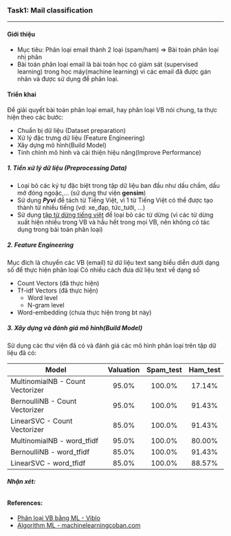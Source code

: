 ### Task1: Mail classification
____
#### Giới thiệu
<ul>
<li>Mục tiêu: Phân loại email thành 2 loại (spam/ham) => Bài toán phân loại nhị phân</li>
<li>Bài toán phân loại email là bài toán học có giám sát (supervised learning) trong học máy(machine learning) vì các email đã được gán nhãn và được sử dụng để phân loại.</li>
</ul>

#### Triển khai
Để giải quyết bài toán phân loại email, hay phân loại VB nói chung, ta thực hiện theo các bước:

- Chuẩn bị dữ liệu (Dataset preparation)
- Xử lý đặc trưng dữ liệu (Feature Engineering)
- Xây dựng mô hình(Build Model)
- Tinh chỉnh mô hình và cải thiện hiệu năng(Improve Performance)


##### 1. Tiền xử lý dữ liệu (Preprocessing Data)

+ Loại bỏ các ký tự đặc biệt trong tập dữ liệu ban đầu như dấu chấm, dấu mở đóng ngoặc,... (sử dụng thư viện **gensim**)
+ Sử dụng ***Pyvi*** để tách từ Tiếng Việt, vì 1 từ Tiếng Việt có thể được tạo thành từ nhiều tiếng (vd: xe_đạp, tức_tưởi, ...)
+ Sử dụng [tập từ dừng tiếng việt](https://github.com/stopwords/vietnamese-stopwords/blob/master/vietnamese-stopwords.txt) để loại bỏ các từ dừng (vì các từ dừng xuất hiện nhiều trong VB và hầu hết trong mọi VB, nên không có tác dụng trong bài toán phân loại)

##### 2. Feature Engineering
Mục đích là chuyển các VB (email) từ dữ liệu text sang biểu diễn dưới dạng số để thực hiện phân loại
Có nhiều cách đưa dữ liệu text về dạng số
+ Count Vectors (đã thực hiện)
+ Tf-idf Vectors (đã thực hiện)
    + Word level
    + N-gram level
 + Word-embedding (chưa thực hiện trong bt này)

##### 3. Xây dựng và đánh giá mô hình(Build Model)
Sử dụng các thư viện đã có và đánh giá các mô hình phân loại trên tập dữ liệu đã có:

| Model | Valuation | Spam_test | Ham_test|
|-------|:---------:|:---------:|:-------:|
|MultinomialNB - Count Vectorizer|95.0%|100.0%|17.14%|
|BernoulliNB - Count Vectorizer|95.0%|100.0%|91.43%|
|LinearSVC - Count Vectorizer|85.0%|100.0%|91.43%|
|MultinomialNB - word_tfidf|95.0%|100.0%|80.00%|
|BernoulliNB - word_tfidf|85.0%|100.0%|91.43%|
|LinearSVC - word_tfidf|85.0%|100.0%|88.57%|

###### ***Nhận xét:*** 


#### References:
+ [Phân loại VB bằng ML - Viblo](https://viblo.asia/p/phan-loai-van-ban-tu-dong-bang-machine-learning-nhu-the-nao-phan-2-4P856PqBZY3)
+ [Algorithm ML - machinelearningcoban.com](https://machinelearningcoban.com/)